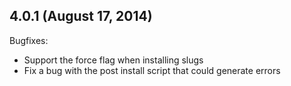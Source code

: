 ## 4.0.1 (August 17, 2014)

Bugfixes:
  - Support the force flag when installing slugs
  - Fix a bug with the post install script that could generate errors
